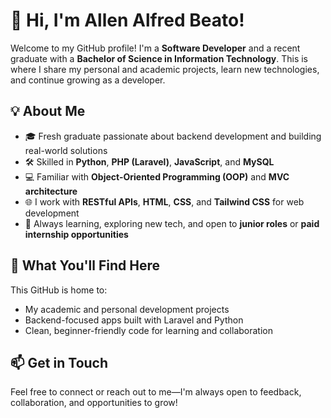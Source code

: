 # 👋 Hi, I'm Allen Alfred Beato!

Welcome to my GitHub profile! I'm a **Software Developer** and a recent graduate with a **Bachelor of Science in Information Technology**. This is where I share my personal and academic projects, learn new technologies, and continue growing as a developer.

## 💡 About Me
- 🎓 Fresh graduate passionate about backend development and building real-world solutions
- 🛠 Skilled in **Python**, **PHP (Laravel)**, **JavaScript**, and **MySQL**
- 💻 Familiar with **Object-Oriented Programming (OOP)** and **MVC architecture**
- 🌐 I work with **RESTful APIs**, **HTML**, **CSS**, and **Tailwind CSS** for web development
- 🧠 Always learning, exploring new tech, and open to **junior roles** or **paid internship opportunities**

## 📁 What You'll Find Here
This GitHub is home to:
- My academic and personal development projects
- Backend-focused apps built with Laravel and Python
- Clean, beginner-friendly code for learning and collaboration

## 📫 Get in Touch
Feel free to connect or reach out to me—I'm always open to feedback, collaboration, and opportunities to grow!
